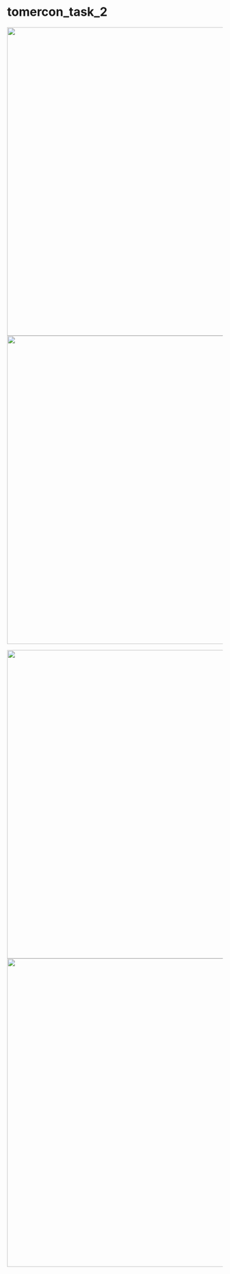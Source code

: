 # tomercon_task_2

<img src="https://user-images.githubusercontent.com/67218325/162785389-62c46561-704f-4bef-9797-7b25b3b8ad2c.png"  height="720"> <img src="https://user-images.githubusercontent.com/67218325/162786403-e43ccc4d-35ed-40ef-b6a6-61a36e55bfa7.gif"  height="720">

<img src="https://user-images.githubusercontent.com/67218325/162787774-cd6096b9-7a44-4df4-b8bd-69ffb0f16c2f.png"  height="720"> <img src="https://user-images.githubusercontent.com/67218325/162787784-ac5d6c38-944c-42fb-8b7f-fc1feba6fa68.png"  height="720">
